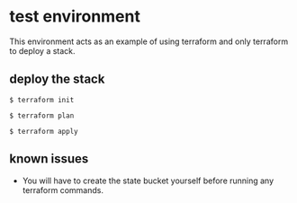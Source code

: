 # test environment

This environment acts as an example of using terraform and only terraform to deploy a stack.  

## deploy the stack

```
$ terraform init

$ terraform plan

$ terraform apply
```

## known issues

- You will have to create the state bucket yourself before running any terraform commands.